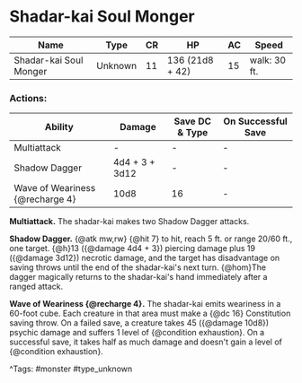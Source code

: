 # Shadar-kai Soul Monger

| Name | Type | CR | HP | AC | Speed |
|------|------|----|----|----|-------|
| Shadar-kai Soul Monger | Unknown | 11 | 136 (21d8 + 42) | 15 | walk: 30 ft. |

### Actions:

| Ability | Damage | Save DC & Type | On Successful Save |
|---------|--------|----------------|--------------------|
| Multiattack | - | - | - |
| Shadow Dagger | 4d4 + 3 + 3d12 | - | - |
| Wave of Weariness {@recharge 4} | 10d8 | 16 | - |


**Multiattack.** The shadar-kai makes two Shadow Dagger attacks.

**Shadow Dagger.** {@atk mw,rw} {@hit 7} to hit, reach 5 ft. or range 20/60 ft., one target. {@h}13 ({@damage 4d4 + 3}) piercing damage plus 19 ({@damage 3d12}) necrotic damage, and the target has disadvantage on saving throws until the end of the shadar-kai's next turn. {@hom}The dagger magically returns to the shadar-kai's hand immediately after a ranged attack.

**Wave of Weariness {@recharge 4}.** The shadar-kai emits weariness in a 60-foot cube. Each creature in that area must make a {@dc 16} Constitution saving throw. On a failed save, a creature takes 45 ({@damage 10d8}) psychic damage and suffers 1 level of {@condition exhaustion}. On a successful save, it takes half as much damage and doesn't gain a level of {@condition exhaustion}.

^Tags: #monster #type_unknown